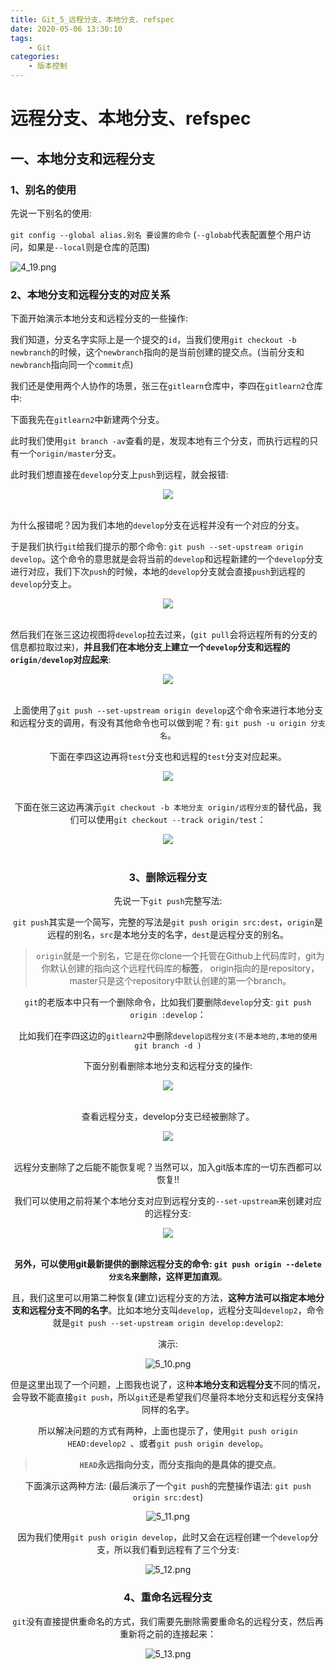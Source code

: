 ```yaml
---
title: Git_5_远程分支、本地分支、refspec
date: 2020-05-06 13:30:10
tags: 
    - Git
categories:
    - 版本控制
---
```

# 远程分支、本地分支、refspec

## 一、本地分支和远程分支

### 1、别名的使用

先说一下别名的使用:

`git config --global alias.别名 要设置的命令` (`--globab`代表配置整个用户访问，如果是`--local`则是仓库的范围)

![4_19.png](images/4_19.png)

### 2、本地分支和远程分支的对应关系

下面开始演示本地分支和远程分支的一些操作:

我们知道，分支名字实际上是一个提交的`id`，当我们使用`git checkout -b newbranch`的时候，这个`newbranch`指向的是当前创建的提交点。(当前分支和`newbranch`指向同一个`commit`点)

我们还是使用两个人协作的场景，张三在`gitlearn`仓库中，李四在`gitlearn2`仓库中:

下面我先在`gitlearn2`中新建两个分支。

此时我们使用`git branch -av`查看的是，发现本地有三个分支，而执行远程的只有一个`origin/master`分支。

此时我们想直接在`develop`分支上`push`到远程，就会报错:

<div align="center"><img src="images/5_1.png"></div><br>

为什么报错呢？因为我们本地的`develop`分支在远程并没有一个对应的分支。

于是我们执行`git`给我们提示的那个命令: `git push --set-upstream origin develop`。这个命令的意思就是会将当前的`develop`和远程新建的一个`develop`分支进行对应，我们下次`push`的时候，本地的`develop`分支就会直接`push`到远程的`develop`分支上。

<div align="center"><img src="images/5_2.png"></div><br>

然后我们在张三这边视图将`develop`拉去过来，(`git pull`会将远程所有的分支的信息都拉取过来)，**并且我们在本地分支上建立一个`develop`分支和远程的`origin/develop`对应起来**:

<div align="center"><img src="images/5_3.png"><div><br>

上面使用了`git push --set-upstream origin develop`这个命令来进行本地分支和远程分支的调用，有没有其他命令也可以做到呢？有: `git push -u origin 分支名`。

下面在李四这边再将`test`分支也和远程的`test`分支对应起来。

<div align="center"><img src="images/5_4.png"></div><br>

下面在张三这边再演示`git checkout -b 本地分支 origin/远程分支`的替代品，我们可以使用`git checkout --track origin/test`：

<div align="center"><img src="images/5_5.png"></div><br>

### 3、删除远程分支

先说一下`git push`完整写法:

 `git push`其实是一个简写，完整的写法是`git push origin src:dest`，`origin`是远程的别名，`src`是本地分支的名字，`dest`是远程分支的别名。
>
> `origin`就是一个别名，它是在你clone一个托管在Github上代码库时，git为你默认创建的指向这个远程代码库的**标签**， origin指向的是repository，master只是这个repository中默认创建的第一个branch。

`git`的老版本中只有一个删除命令，比如我们要删除`develop`分支: `git push origin :develop`：

比如我们在李四这边的`gitlearn2`中删除`develop远程分支(不是本地的,本地的使用 git branch -d )`

下面分别看删除本地分支和远程分支的操作: 

<div align="center"><img src="images/5_6.png"></div><br>

查看远程分支，develop分支已经被删除了。

<div align="center"><img src="images/5_7.png"></div><br>

远程分支删除了之后能不能恢复呢？当然可以，加入git版本库的一切东西都可以恢复!!

我们可以使用之前将某个本地分支对应到远程分支的`--set-upstream`来创建对应的远程分支:

<div align="center"><img src="images/5_9.png"></div><br>

**另外，可以使用git最新提供的删除远程分支的命令: `git push origin --delete 分支名`来删除，这样更加直观**。

且，我们这里可以用第二种恢复(建立)远程分支的方法，**这种方法可以指定本地分支和远程分支不同的名字**。比如本地分支叫`develop`，远程分支叫`develop2`，命令就是`git push --set-upstream origin develop:develop2`:

演示:

![5_10.png](images/5_10.png)

但是这里出现了一个问题，上图我也说了，这种**本地分支和远程分支**不同的情况，会导致不能直接`git push`，所以`git`还是希望我们尽量将本地分支和远程分支保持同样的名字。

所以解决问题的方式有两种，上面也提示了，使用`git push origin HEAD:develop2 `、或者`git push origin develop`。   

> **`HEAD`永远指向分支，而分支指向的是具体的提交点**。

下面演示这两种方法: (最后演示了一个`git push`的完整操作语法: `git push origin src:dest`)

![5_11.png](images/5_11.png)

因为我们使用`git push origin develop`，此时又会在远程创建一个`develop`分支，所以我们看到远程有了三个分支:

![5_12.png](images/5_12.png)

### 4、重命名远程分支

`git`没有直接提供重命名的方式，我们需要先删除需要重命名的远程分支，然后再重新将之前的连接起来：

![5_13.png](images/5_13.png)

